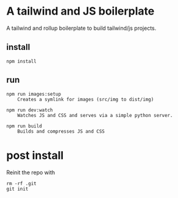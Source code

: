 # A tailwind and JS boilerplate

A tailwind and rollup boilerplate to build tailwind/js projects.

## install

```
npm install
``` 

## run

```
npm run images:setup
    Creates a symlink for images (src/img to dist/img)

npm run dev:watch
    Watches JS and CSS and serves via a simple python server.

npm run build
    Builds and compresses JS and CSS

```

# post install

Reinit the repo with

```
rm -rf .git
git init
```
